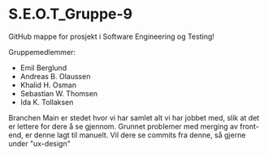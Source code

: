 # S.E.O.T_Gruppe-9
GitHub mappe for prosjekt i Software Engineering og Testing!

Gruppemedlemmer: 
- Emil Berglund 
- Andreas B. Olaussen
- Khalid H. Osman
- Sebastian W. Thomsen
- Ida K. Tollaksen

Branchen Main er stedet hvor vi har samlet alt vi har jobbet med, slik at det er lettere for dere å se gjennom. 
Grunnet problemer med merging av front-end, er denne lagt til manuelt. Vil dere se commits fra denne, så gjerne under "ux-design"
